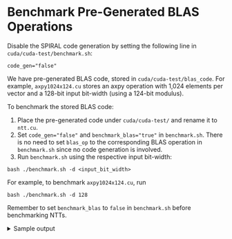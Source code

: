 # Benchmark Pre-Generated BLAS Operations

Disable the SPIRAL code generation by setting the following line in `cuda/cuda-test/benchmark.sh`:
```
code_gen="false"
```

We have pre-generated BLAS code, stored in `cuda/cuda-test/blas_code`. For example, `axpy1024x124.cu` stores an axpy operation with 1,024 elements per vector and a 128-bit input bit-width (using a 124-bit modulus).

To benchmark the stored BLAS code:

1. Place the pre-generated code under `cuda/cuda-test/` and rename it to `ntt.cu`.
2. Set `code_gen="false"` and `benchmark_blas="true"` in `benchmark.sh`. There is no need to set `blas_op` to the corresponding BLAS operation in `benchmark.sh` since no code generation is involved.
3. Run `benchmark.sh` using the respective input bit-width:
```
bash ./benchmark.sh -d <input_bit_width>
```

For example, to benchmark `axpy1024x124.cu`, run
```
bash ./benchmark.sh -d 128
```
Remember to set `benchmark_blas` to `false` in `benchmark.sh` before benchmarking NTTs.

<details>
  <summary>Sample output</summary>
  <ol>
     The sample output on a V100 is as follows:
     <pre>
     ================================================================================
     Results
     ================================================================================
     Vector size [log2]  Runtime per element [ns]      Runtime per operation [ns]    
     10                  0.075                         76                            
</pre>
  </ol>
</details>

